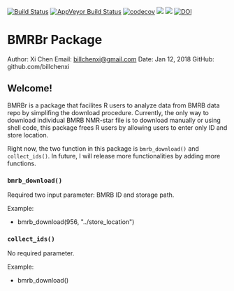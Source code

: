 [![Build Status](https://travis-ci.org/billchenxi/BMRBr.svg?branch=master)](https://travis-ci.org/billchenxi/BMRBr)
[![AppVeyor Build Status](https://ci.appveyor.com/api/projects/status/github/billchenxi/BMRBr?branch=master&svg=true)](https://ci.appveyor.com/project/billchenxi/BMRBr)
[![codecov](https://codecov.io/gh/billchenxi/BMRBr/branch/master/graph/badge.svg)](https://codecov.io/gh/billchenxi/BMRBr)
[![](https://www.r-pkg.org/badges/version/BMRBr)](https://CRAN.R-project.org/package=BMRBr)
[![](https://cranlogs.r-pkg.org/badges/BMRBr)](https://cran.r-project.org/package=BMRBr)
[![DOI](https://zenodo.org/badge/117279208.svg)](https://zenodo.org/badge/latestdoi/117279208)

# BMRBr Package
Author: Xi Chen
Email: billchenxi@gmail.com
Date: Jan 12, 2018
GitHub: github.com/billchenxi

## Welcome! 
BMRBr is a package that facilites R users to analyze data from BMRB data repo by simplifing the download procedure. Currently, the only way to download individual BMRB NMR-star file is to download manually or using shell code, this package frees R users by allowing users to enter only ID and store location.

Right now, the two function in this package is `bmrb_download()` and `collect_ids()`. In future, I will release more functionalities by adding more functions.

### `bmrb_download()`
Required two input parameter: BMRB ID and storage path.

Example:
* bmrb_download(956, "../store_location")


### `collect_ids()`
No required parameter.

Example:
* bmrb_download()

